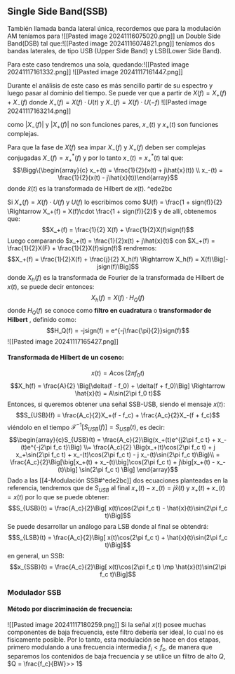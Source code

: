 ## Single Side Band(SSB)
También llamada banda lateral única, recordemos que para la modulación AM teníamos para ![[Pasted image 20241116075020.png]]
un Double Side Band(DSB) tal que:![[Pasted image 20241116074821.png]]
teníamos dos bandas laterales, de tipo USB (Upper Side Band) y LSB(Lower Side Band).

Para este caso tendremos una sola, quedando:![[Pasted image 20241117161332.png]]
![[Pasted image 20241117161447.png]]

Durante el análisis de este caso es más sencillo partir de su espectro y luego pasar al dominio del tiempo. Se puede ver que a partir de $X(f) = X_+(f) + X_-(f)$ donde $X_+(f) = X(f)\cdot U(t)$ y $X_-(f) = X(f)\cdot U(-f)$  ![[Pasted image 20241117163214.png]]

como $|X_-(f)|$ y $|X_+(f)|$ no son funciones pares, $x_-(t)$ y $x_+(t)$ son funciones complejas.

Para que la fase de $X(f)$ sea impar $X_-(f)$ y $X_+(f)$ deben ser complejas conjugadas $X_-(f) = x_+^*(f)$ y por lo tanto $x_-(t) = x_+^*(t)$ tal que:
$$\Bigg\{\begin{array}{c} x_+(t) = \frac{1}{2}(x(t) + j\hat{x}(t)) \\ x_-(t) = \frac{1}{2}(x(t) - j\hat{x}(t))\end{array}$$ donde $\hat{x}(t)$ es la transformada de Hilbert de $x(t)$. ^ede2bc

Si $X_+(f) = X(f)\cdot U(f)$ y $U(f)$ lo escribimos como $U(f) = \frac{1 + sign(f)}{2} \Rightarrow X_+(f) = X(f)\cdot \frac{1 + sign(f)}{2}$ y de allí, obtenemos que:
$$X_+(f) = \frac{1}{2} X(f) + \frac{1}{2}X(f)sign(f)$$
Luego comparando $x_+(t) = \frac{1}{2}x(t) + j\hat{x}(t)$ con $X_+(f) = \frac{1}{2}X(F) + \frac{1}{2}X(f)sign(f)$ rendremos:
$$X_+(f) = \frac{1}{2}X(f) + \frac{j}{2} X_h(f) \Rightarrow X_h(f) = X(f)\Big[-jsign(f)\Big]$$
donde $X_h(f)$ es la transformada de Fourier de la transformada de Hilbert de $x(t)$, se puede decir entonces:
$$X_h(f) = X(f)\cdot H_Q(f)$$
donde $H_Q(f)$ se conoce como **filtro en cuadratura** o **transformador de Hilbert** , definido como:
$$H_Q(f) = -jsign(f) = e^{-j\frac{\pi}{2}}sign(f)$$
![[Pasted image 20241117165427.png]]

#### Transformada de Hilbert de un coseno:
$$x(t) = A\cos(2\pi f_0 t)$$
$$X_h(f) = \frac{A}{2} \Big[\delta(f - f_0) + \delta(f + f_0)\Big] \Rightarrow \hat{x}(t) = A\sin(2\pi f_0 t)$$
Entonces, si queremos obtener una señal SSB-USB, siendo el mensaje $x(t)$:
$$S_{USB}(f) = \frac{A_c}{2}X_+(f - f_c) + \frac{A_c}{2}X_-(f + f_c)$$
viéndolo en el tiempo $\mathcal{F}^{-1}[S_{USB}(f)] = S_{USB}(t)$, es decir:
$$\begin{array}{c}S_{USB}(t) = \frac{A_c}{2}\Big(x_+(t)e^{j2\pi f_c t} + x_-(t)e^{-j2\pi f_c t}\Big) \\= \frac{A_c}{2} \Big(x_+(t)\cos(2\pi f_c t) + j x_+\sin(2\pi f_c t) + x_-(t)\cos(2\pi f_c t) - j x_-(t)\sin(2\pi f_c t)\Big)\\ = \frac{A_c}{2}\Big[\big[x_+(t) + x_-(t)\big]\cos(2\pi f_c t) + j\big[x_+(t) - x_-(t)\big] \sin(2\pi f_c t) \Big] \end{array}$$ Dado a las   [[4-Modulación SSB#^ede2bc]] dos ecuaciones planteadas en la referencia, tendremos que de $S_{USB}$ al final $x_+(t) - x_-(t) = j\hat{x}(t)$ y $x_+(t) + x_-(t) = x(t)$ por lo que se puede obtener:
$$S_{USB}(t) = \frac{A_c}{2}\Big[ x(t)\cos(2\pi f_c t) - \hat{x}(t)\sin(2\pi f_c t)\Big]$$
Se puede desarrollar un análogo para LSB donde al final se obtendrá:
$$S_{LSB}(t) = \frac{A_c}{2}\Big[ x(t)\cos(2\pi f_c t) + \hat{x}(t)\sin(2\pi f_c t)\Big]$$
en general, un SSB:
$$x_{SSB}(t) = \frac{A_c}{2}\Big[ x(t)\cos(2\pi f_c t) \mp \hat{x}(t)\sin(2\pi f_c t)\Big]$$

### Modulador SSB
#### Método por discriminación de frecuencia:
![[Pasted image 20241117180259.png]]
Si la señal $x(t)$ posee muchas componentes de baja frecuencia, este filtro debería ser ideal, lo cual no es físicamente posible. Por lo tanto, esta modulación se hace en dos etapas, primero modulando a una frecuencia intermedia $f_i < f_c$, de manera que separemos los contenidos de baja frecuencia y se utilice un filtro de alto $Q$, $Q = \frac{f_c}{BW}>> 1$ 